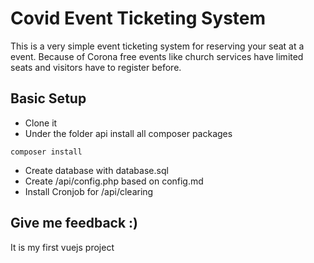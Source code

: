 
# Covid Event Ticketing System 
This is a very simple event ticketing system for reserving your seat at a event. Because of Corona free 
events like church services have limited seats and visitors have to register before.

## Basic Setup
- Clone it
- Under the folder api install all composer packages
```
composer install
```
- Create database with database.sql 
- Create /api/config.php based on config.md
- Install Cronjob for /api/clearing

## Give me feedback :)
It is my first vuejs project